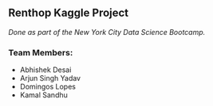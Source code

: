 ## Renthop Kaggle Project

*Done as part of the New York City Data Science Bootcamp.*

### Team Members:
* Abhishek Desai
* Arjun Singh Yadav
* Domingos Lopes
* Kamal Sandhu


